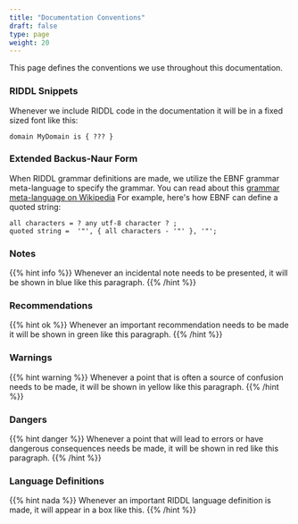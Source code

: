 ```yaml
---
title: "Documentation Conventions"
draft: false
type: page
weight: 20
---
```


This page defines the conventions we use throughout this documentation. 

### RIDDL Snippets
Whenever we include RIDDL code in the documentation it will be in a fixed
sized font like this:
```riddl
domain MyDomain is { ??? }
``` 

### Extended Backus-Naur Form
When RIDDL grammar definitions are made, we utilize the EBNF grammar
meta-language to specify the grammar.  You can read about this 
[grammar meta-language on Wikipedia](https://en.wikipedia.org/wiki/Extended_Backus%E2%80%93Naur_form)
For example, here's how EBNF can define a quoted string:
```ebnf
all characters = ? any utf-8 character ? ;
quoted string =  '"', { all characters - '"' }, '"';
```
### Notes
{{% hint info %}}
Whenever an incidental note needs to be presented, it will be shown in blue
like this paragraph.
{{% /hint %}}

### Recommendations 
{{% hint ok %}}
Whenever an important recommendation needs to be made it will be shown in green 
like this paragraph.
{{% /hint %}}

### Warnings
{{% hint warning %}}
Whenever a point that is often a source of confusion needs to be made, it will 
be shown in yellow like this paragraph.
{{% /hint %}}

### Dangers
{{% hint danger %}}
Whenever a point that will lead to errors or have dangerous consequences 
needs be made, it will be shown in red like this paragraph.
{{% /hint %}}

### Language Definitions
{{% hint nada %}}
Whenever an important RIDDL language definition is made, it will appear in a 
box like this.
{{% /hint %}}
